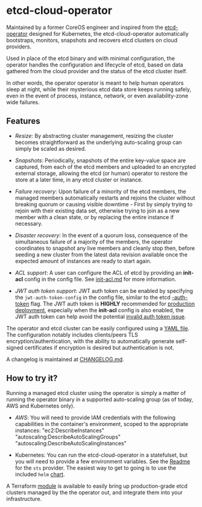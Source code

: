 # etcd-cloud-operator

Maintained by a former CoreOS engineer and inspired from the [etcd-operator]
designed for Kubernetes, the etcd-cloud-operator automatically bootstraps,
monitors, snapshots and recovers etcd clusters on cloud providers.

Used in place of the etcd binary and with minimal configuration, the operator
handles the configuration and lifecycle of etcd, based on data gathered from
the cloud provider and the status of the etcd cluster itself.

In other words, the operator operator is meant to help human operators sleep
at night, while their mysterious etcd data store keeps running safely, even
in the event of process, instance, network, or even availability-zone wide
failures.

## Features

-   _Resize_: By abstracting cluster management, resizing the cluster becomes
    straightforward as the underlying auto-scaling group can simply be scaled as
    desired.

-   _Snapshots_: Periodically, snapshots of the entire key-value space are
    captured, from each of the etcd members and uploaded to an encrypted external
    storage, allowing the etcd (or human) operator to restore the store at a later
    time, in any etcd cluster or instance.

-   _Failure recovery_: Upon failure of a minority of the etcd members, the
    managed members automatically restarts and rejoins the cluster without
    breaking quorum or causing visible downtime - First by simply trying to rejoin
    with their existing data set, otherwise trying to join as a new member with a
    clean state, or by replacing the entire instance if necessary.

-   _Disaster recovery_: In the event of a quorum loss, consequence of the
    simultaneous failure of a majority of the members, the operator coordinates
    to snapshot any live members and cleanly stop then, before seeding a new cluster
    from the latest data revision available once the expected amount of instances
    are ready to start again.

-   _ACL support_: A user can configure the ACL of etcd by providing an **init-acl** config
    in the config file. See [init-acl.md](./docs/init-acl.md) for more information.

-   _JWT auth token support_: JWT auth token can be enabled by specifying the
    `jwt-auth-token-config` in the config file, similar to the etcd [-auth-token](https://etcd.io/docs/v3.3/op-guide/configuration/#--auth-token)
    flag.
    The JWT auth token is **HIGHLY** recommended for [production deployment](https://etcd.io/docs/v3.2/learning/auth_design/#two-types-of-tokens-simple-and-jwt),
    especially when the **init-acl** config is also enabled, the JWT auth token can help
    avoid the potential [invalid auth token issue](https://github.com/etcd-io/etcd/issues/9629).

The operator and etcd cluster can be easily configured using a [YAML file]. The
configuration notably includes clients/peers TLS encryption/authentication, with
the ability to automatically generate self-signed certificates if encryption
is desired but authentication is not.

A changelog is maintained at [CHANGELOG.md](CHANGELOG.md).

## How to try it?

Running a managed etcd cluster using the operator is simply a matter of running
the operator binary in a supported auto-scaling group (as of today, AWS and Kubernetes only).

-   _AWS_: You will need to provide IAM credentials with the following capabilities
    in the container's environment, scoped to the appropriate instances:
    "ec2:DescribeInstances"
    "autoscaling:DescribeAutoScalingGroups"
    "autoscaling:DescribeAutoScalingInstances"

-   Kubernetes: You can run the etcd-cloud-operator in a statefulset, but you will need to provide a
    few environment variables. See the [Readme](docs/kubernetes/README.md) for the `sts` provider.
    The easiest way to get to going is to use the included `helm` [chart](chart/etcd-cloud-operator).

A Terraform [module] is available to easily bring up production-grade etcd clusters
managed by the the operator out, and integrate them into your infrastructure.

[etcd-operator]: https://github.com/coreos/etcd-operator
[yaml file]: config.example.yaml
[module]: terraform/platforms/aws
